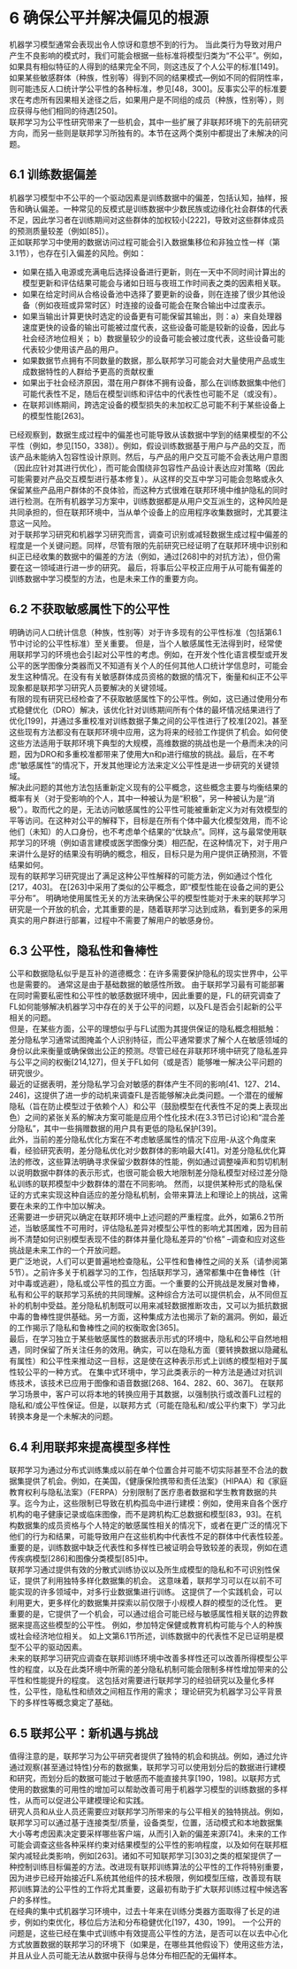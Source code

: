 # 6  确保公平并解决偏见的根源
机器学习模型通常会表现出令人惊讶和意想不到的行为。 当此类行为导致对用户产生不良影响的模式时，我们可能会根据一些标准将模型归类为“不公平”。例如，如果具有相似特征的人得到的结果完全不同，则这违反了个人公平的标准[149]。如果某些敏感群体（种族，性别等）得到不同的结果模式—例如不同的假阴性率，则可能违反人口统计学公平性的各种标准，参见[48，300]。反事实公平的标准要求在考虑所有因果相关途径之后，如果用户是不同组的成员（种族，性别等），则应获得与他们相同的待遇[250]。  
        联邦学习为公平性研究带来了一些机会，其中一些扩展了非联邦环境下的先前研究方向，而另一些则是联邦学习所独有的。本节在这两个类别中都提出了未解决的问题。



## 6.1  训练数据偏差
机器学习模型中不公平的一个驱动因素是训练数据中的偏差，包括认知，抽样，报告和确认偏差。一种常见的反模式是训练数据中少数民族或边缘化社会群体的代表不足，因此学习者在训练期间对这些群体的加权较小[222]，导致对这些群体成员的预测质量较差（例如[85]）。  
		正如联邦学习中使用的数据访问过程可能会引入数据集移位和非独立性一样（第3.1节），也存在引入偏差的风险。例如：

+ 如果在插入电源或充满电后选择设备进行更新，则在一天中不同时间计算出的模型更新和评估结果可能会与诸如日班与夜班工作时间表之类的因素相关联。
+ 如果在给定时间从合格设备池中选择了要更新的设备，则在连接了很少其他设备（例如夜班或异常时区）时连接的设备可能会在聚合输出中过度表示。
+ 如果当输出计算更快时选定的设备更有可能保留其输出，则：a）来自处理器速度更快的设备的输出可能被过度代表，这些设备可能是较新的设备，因此与社会经济地位相关； b）数据量较少的设备可能会被过度代表，这些设备可能代表较少使用该产品的用户。
+ 如果数据节点拥有不同数量的数据，那么联邦学习可能会对大量使用产品或生成数据特性的人群给予更高的贡献权重
+ 如果出于社会经济原因，潜在用户群体不拥有设备，那么在训练数据集中他们可能代表性不足，随后在模型训练和评估中的代表性也可能不足（或没有）。
+ 在联邦训练期间，跨选定设备的模型损失的未加权汇总可能不利于某些设备上的模型性能[263]。  

​        已经观察到，数据生成过程中的偏差也可能导致从该数据中学到的结果模型的不公平性（例如，参见[150，338]）。例如，假设训练数据基于用户与产品的交互，而该产品未能纳入包容性设计原则。然后，与产品的用户交互可能不会表达用户意图（因此应针对其进行优化），而可能会围绕非包容性产品设计表达应对策略（因此可能需要对产品交互模型进行基本修复）。从这样的交互中学习可能会忽略或永久保留某些产品用户群体的不良体验，而这种方式很难在联邦环境中维护隐私的同时进行检测。在所有机器学习方案中，训练数据都是从用户交互派生的，这种风险是共同承担的，但在联邦环境中，当从单个设备上的应用程序收集数据时，尤其要注意这一风险。  
​        对于联邦学习研究和机器学习研究而言，调查可识别或减轻数据生成过程中偏差的程度是一个关键问题。同样，尽管有限的先前研究已经证明了在联邦环境中识别和纠正已经收集的数据中的偏差的方法（例如，通过[268]中的对抗方法），但仍需要在这一领域进行进一步的研究。 最后，将事后公平校正应用于从可能有偏差的训练数据中学习模型的方法，也是未来工作的重要方向。



## 6.2  不获取敏感属性下的公平性  
明确访问人口统计信息（种族，性别等）对于许多现有的公平性标准（包括第6.1节中讨论的公平性标准）至关重要。 但是，当个人敏感属性无法得到时，经常使用联邦学习的环境也会引起对公平性的考虑。例如，在开发个性化语言模型或开发公平的医学图像分类器而又不知道有关个人的任何其他人口统计学信息时，可能会发生这种情况。在没有有关敏感群体成员资格的数据的情况下，衡量和纠正不公平现象都是联邦学习研究人员要解决的关键领域。  
        有限的现有研究已经检查了不获取敏感属性下的公平性。例如，这已通过使用分布式稳健优化（DRO）解决，该优化针对训练期间所有个体的最坏情况结果进行了优化[199]，并通过多重校准对训练数据子集之间的公平性进行了校准[202]。甚至这些现有方法都没有在联邦环境中应用，这为将来的经验工作提供了机会。如何使这些方法适用于联邦环境下典型的大规模，高维数据的挑战也是一个悬而未决的问题，因为DRO和多重校准都带来了使用大n和p进行缩放的挑战。最后，在不考虑“敏感属性”的情况下，开发其他理论方法来定义公平性是进一步研究的关键领域。  
        解决此问题的其他方法包括重新定义现有的公平概念，这些概念主要与均衡结果的概率有关（对于受影响的个人，其中一种被认为是“积极”，另一种被认为是“消极”）。取而代之的是，无法访问敏感属性的公平性可能被重新定义为对有效模型的平等访问。在这种对公平的解释下，目标是在所有个体中最大化模型效用，而不论他们（未知）的人口身份，也不考虑单个结果的“优缺点”。同样，这与最常使用联邦学习的环境（例如语言建模或医学图像分类）相匹配，在这种情况下，对于用户来讲什么是好的结果没有明确的概念，相反，目标只是为用户提供正确预测，不管结果如何。  
        现有的联邦学习研究提出了满足这种公平性解释的可能方法，例如通过个性化[217，403]。 在[263]中采用了类似的公平概念，即“模型性能在设备之间的更公平分布”。
        明确地使用属性无关的方法来确保公平的模型性能对于未来的联邦学习研究是一个开放的机会，尤其重要的是，随着联邦学习达到成熟，看到更多的采用真实的用户群进行部署，过程中不需要了解用户的敏感身份。 

 

## 6.3  公平性，隐私性和鲁棒性  
公平和数据隐私似乎是互补的道德概念：在许多需要保护隐私的现实世界中，公平也是需要的。 通常这是由于基础数据的敏感性所致。 由于联邦学习最有可能部署在同时需要私密性和公平性的敏感数据环境中，因此重要的是，FL的研究调查了FL如何能够解决机器学习中存在的关于公平的问题，以及FL是否会引起新的公平相关的问题。  
        但是，在某些方面，公平的理想似乎与FL试图为其提供保证的隐私概念相抵触：差分隐私学习通常试图掩盖个人识别特征，而公平通常要求了解个人在敏感领域的身份以此来衡量或确保做出公正的预测。尽管已经在非联邦环境中研究了隐私差异与公平之间的权衡[214,127]，但关于FL如何（或是否）能够唯一解决公平问题的研究很少。  
        最近的证据表明，差分隐私学习会对敏感的群体产生不同的影响[41、127、214、246]，这提供了进一步的动机来调查FL是否能够解决此类问题。一个潜在的缓解隐私（旨在防止模型过于依赖个人）和公平（鼓励模型在代表性不足的类上表现出色）之间的紧张关系的解决方案可能是应用个性化技术(在3.3节已讨论)和“混合差分隐私”，其中一些捐赠数据的用户具有更低的隐私保护[39]。  
        此外，当前的差分隐私优化方案在不考虑敏感属性的情况下应用-从这个角度来看，经验研究表明，差分隐私优化对少数群体的影响最大[41]。对差分隐私优化算法的修改，这些算法明确寻求保留少数群体的性能，例如通过调整噪声和剪切机制以说明数据中群体的表示形式，也很可能会极大地限制差分隐私模型对经过差分隐私训练的联邦模型中少数群体的潜在不同影响。 然而，以提供某种形式的隐私保证的方式来实现这种自适应的差分隐私机制，会带来算法上和理论上的挑战，这需要在未来的工作中加以解决。  
        还需要进一步研究以确定在联邦环境中上述问题的严重程度。此外，如第6.2节所述，当敏感属性不可用时，评估隐私差异对模型公平性的影响尤其困难，因为目前尚不清楚如何识别模型表现不佳的群体并量化隐私差异的“价格” –调查和应对这些挑战是未来工作的一个开放问题。  
        更广泛地说，人们可以更普遍地检查隐私，公平性和鲁棒性之间的关系（请参阅第5节）。之前许多关于机器学习的工作，包括联邦学习，通常都集中在鲁棒性（针对中毒或逃避），隐私或公平性的孤立方面。一个重要的公开挑战是发展对鲁棒，私有和公平的联邦学习系统的共同理解。这种综合方法可以提供机会，从不同但互补的机制中受益。差分隐私机制既可以用来减轻数据推断攻击，又可以为抵抗数据中毒的鲁棒性提供基础。另一方面，这种集成方法也揭示了新的漏洞。例如，最近的工作揭示了隐私和鲁棒性之间的权衡取舍[365]。  
        最后，在学习独立于某些敏感属性的数据表示形式的环境中，隐私和公平自然地相遇，同时保留了所关注任务的效用。确实，可以在隐私方面（要转换数据以隐藏私有属性）和公平性来推动这一目标，这是使在这种表示形式上训练的模型相对于属性较公平的一种方式。 在集中式环境中，学习此类表示的一种方法是通过对抗训练技术，该技术已应用于图像和语音数据[268、164、282、60、367]。 在联邦学习场景中，客户可以将本地的转换应用于其数据，以强制执行或改善FL过程的隐私和/或公平性保证。但是，以联邦方式（可能在隐私和/或公平约束下）学习此转换本身是一个未解决的问题。  



## 6.4  利用联邦来提高模型多样性  
联邦学习为通过分布式训练集成以前在单个位置合并可能不切实际甚至不合法的数据集提供了机会。例如，在美国，《健康保险携带和责任法案》（HIPAA）和《家庭教育权利与隐私法案》（FERPA）分别限制了医疗患者数据和学生教育数据的共享。迄今为止，这些限制已导致在机构孤岛中进行建模：例如，使用来自各个医疗机构的电子健康记录或临床图像，而不是跨机构汇总数据和模型[83，93]。在机构数据集的成员资格与个人特定的敏感属性相关的情况下，或者在更广泛的情况下他们的行为和结果，可能导致用户在这些机构中代表性不足的群体中代表性较差。重要的是，训练数据中缺乏代表性和多样性已被证明会导致较差的表现，例如在遗传疾病模型[286]和图像分类模型[85]中。  
        联邦学习通过提供有效的分散式训练协议以及所生成模型的隐私和不可识别性保证，提供了利用独特多样化数据集的机会。 这意味着，联邦学习可以在以前不可能实现的许多领域中，对多行业数据集进行训练。 这提供了一个实践机会，可以利用更大，更多样化的数据集并探索以前仅限于小规模人群的模型的泛化性。 更重要的是，它提供了一个机会，可以通过组合可能已经与敏感属性相关联的边界数据来提高这些模型的公平性。 例如，参加特定保健或教育机构可能与个人的种族或社会经济地位相关。 如上文第6.1节所述，训练数据中的代表性不足已证明是模型不公平的驱动因素。  
        未来的联邦学习研究应调查在联邦训练环境中改善多样性还可以改善所得模型公平性的程度，以及在此类环境中所需的差分隐私机制可能会限制多样性增加带来的公平性和性能提升的程度。 这包括对需要进行联邦学习的经验研究以及量化多样性，公平性，隐私性和绩效之间相互作用的需求； 理论研究为机器学习公平背景下的多样性等概念奠定了基础。  



## 6.5  联邦公平：新机遇与挑战
值得注意的是，联邦学习为公平研究者提供了独特的机会和挑战。例如，通过允许通过观察(甚至通过特性)分布的数据集，联邦学习可以使用划分后的数据进行建模和研究，而划分后的数据可能过于敏感而不能直接共享[190，198]。以联邦方式使用的数据集的可用性的增加可以帮助改善可用于机器学习模型的训练数据的多样性，从而可以促进公平建模理论和实践。  
        研究人员和从业人员还需要应对联邦学习所带来的与公平相关的独特挑战。例如，联邦学习可以通过基于连接类型/质量，设备类型，位置，活动模式和本地数据集大小等考虑因素决定要采样哪些客户端，从而引入新的偏差来源[74]。未来的工作可能会调查这些各种采样约束对结果模型的公平性的影响程度，以及如何在联邦框架内减轻此类影响，例如[263]。诸如不可知联邦学习[303]之类的框架提供了一种控制训练目标偏差的方法。改进现有联邦训练算法的公平性的工作将特别重要，因为进步已经开始接近FL系统其他组件的技术极限，例如模型压缩，改善现有联邦训练算法的公平性的工作将尤其重要，这最初有助于扩大联邦训练过程中候选客户的多样性。  
        在经典的集中式机器学习环境中，过去十年来在训练分类器方面取得了长足的进步，例如约束优化，移位后方法和分布稳健优化[197，430，199]。 一个公开的问题是，这些已经在集中式训练中有效提高公平性的方法，是否可以在以去中心化方式放置数据的联邦学习的环境下（如果是，在哪些其他假设下）使用这些方法，并且从业人员可能无法从数据中获得与总体分布相匹配的无偏样本。

